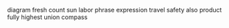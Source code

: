 diagram fresh count sun labor phrase expression travel safety also product fully highest union compass